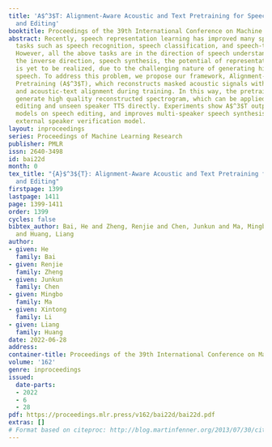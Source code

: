 ```yaml
---
title: 'A$^3$T: Alignment-Aware Acoustic and Text Pretraining for Speech Synthesis
  and Editing'
booktitle: Proceedings of the 39th International Conference on Machine Learning
abstract: Recently, speech representation learning has improved many speech-related
  tasks such as speech recognition, speech classification, and speech-to-text translation.
  However, all the above tasks are in the direction of speech understanding, but for
  the inverse direction, speech synthesis, the potential of representation learning
  is yet to be realized, due to the challenging nature of generating high-quality
  speech. To address this problem, we propose our framework, Alignment-Aware Acoustic-Text
  Pretraining (A$^3$T), which reconstructs masked acoustic signals with text input
  and acoustic-text alignment during training. In this way, the pretrained model can
  generate high quality reconstructed spectrogram, which can be applied to the speech
  editing and unseen speaker TTS directly. Experiments show A$^3$T outperforms SOTA
  models on speech editing, and improves multi-speaker speech synthesis without the
  external speaker verification model.
layout: inproceedings
series: Proceedings of Machine Learning Research
publisher: PMLR
issn: 2640-3498
id: bai22d
month: 0
tex_title: "{A}$^3${T}: Alignment-Aware Acoustic and Text Pretraining for Speech Synthesis
  and Editing"
firstpage: 1399
lastpage: 1411
page: 1399-1411
order: 1399
cycles: false
bibtex_author: Bai, He and Zheng, Renjie and Chen, Junkun and Ma, Mingbo and Li, Xintong
  and Huang, Liang
author:
- given: He
  family: Bai
- given: Renjie
  family: Zheng
- given: Junkun
  family: Chen
- given: Mingbo
  family: Ma
- given: Xintong
  family: Li
- given: Liang
  family: Huang
date: 2022-06-28
address:
container-title: Proceedings of the 39th International Conference on Machine Learning
volume: '162'
genre: inproceedings
issued:
  date-parts:
  - 2022
  - 6
  - 28
pdf: https://proceedings.mlr.press/v162/bai22d/bai22d.pdf
extras: []
# Format based on citeproc: http://blog.martinfenner.org/2013/07/30/citeproc-yaml-for-bibliographies/
---
```

